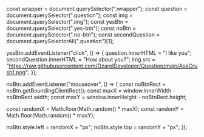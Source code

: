 const wrapper = document.querySelector(".wrapper");
const question = document.querySelector(".question");
const img = document.querySelector(".img");
const yesBtn = document.querySelector(".yes-btn");
const noBtn = document.querySelector(".no-btn");
const secondQuestion = document.querySelectorAll(".question")[1];

yesBtn.addEventListener("click", () => {
  question.innerHTML = "I like you";
  secondQuestion.innerHTML = "How about you?"; 
  img.src =
    "https://raw.githubusercontent.com/DzarelDeveloper/Question/main/AskCrush1.png";
});

noBtn.addEventListener("mouseover", () => {
  const noBtnRect = noBtn.getBoundingClientRect();
  const maxX = window.innerWidth - noBtnRect.width;
  const maxY = window.innerHeight - noBtnRect.height;

  const randomX = Math.floor(Math.random() * maxX);
  const randomY = Math.floor(Math.random() * maxY);

  noBtn.style.left = randomX + "px";
  noBtn.style.top = randomY + "px";
});
